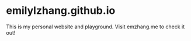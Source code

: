 # emilylzhang.github.io
This is my personal website and playground.
Visit emzhang.me to check it out!
